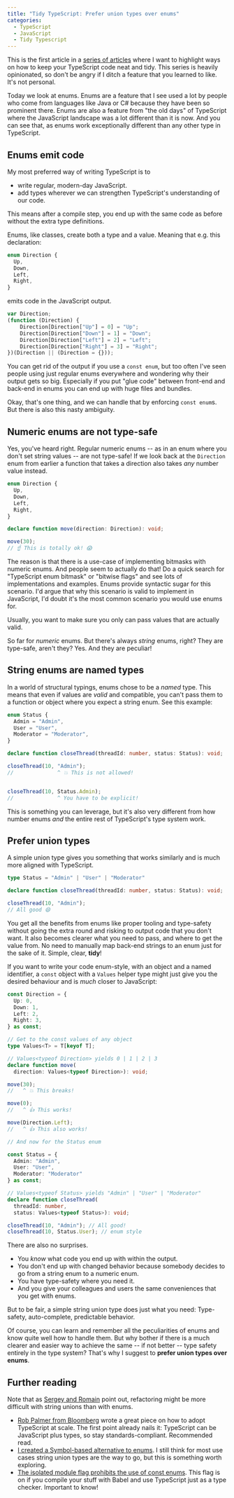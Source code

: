 ```yaml
---
title: "Tidy TypeScript: Prefer union types over enums"
categories:
  - TypeScript
  - JavaScript
  - Tidy Typescript
---
```



This is the first article in a [series of articles](/archive/tidy-typescript/) where I want to highlight ways on how to keep your TypeScript code neat and tidy. This series is heavily opinionated, so don't be angry if I ditch a feature that you learned to like. It's not personal.

Today we look at enums. Enums are a feature that I see used a lot by people who come from languages like Java or C# because they have been so prominent there. Enums are also a feature from "the old days" of TypeScript where the JavaScript landscape was a lot different than it is now. And you can see that, as enums work exceptionally different than any other type in TypeScript.

## Enums emit code

My most preferred way of writing TypeScript is to 

- write regular, modern-day JavaScript.
- add types wherever we can strengthen TypeScript's understanding of our code.

This means after a compile step, you end up with the same code as before without the extra type definitions.

Enums, like classes, create both a type and a value. Meaning that e.g. this declaration:

```typescript
enum Direction {
  Up,
  Down,
  Left,
  Right,
}
```

emits code in the JavaScript output.

```typescript
var Direction;
(function (Direction) {
    Direction[Direction["Up"] = 0] = "Up";
    Direction[Direction["Down"] = 1] = "Down";
    Direction[Direction["Left"] = 2] = "Left";
    Direction[Direction["Right"] = 3] = "Right";
})(Direction || (Direction = {}));
```

You can get rid of the output if you use a `const enum`, but too often I've seen people using just regular enums everywhere and wondering why their output gets so big. Especially if you put "glue code" between front-end and back-end in enums you can end up with huge files and bundles.

Okay, that's one thing, and we can handle that by enforcing `const enum`s. But there is also this nasty ambiguity.

## Numeric enums are not type-safe

Yes, you've heard right. Regular numeric enums -- as in an enum where you don't set string values -- are not type-safe! If we look back at the `Direction` enum from earlier a function that takes a direction also takes *any* number value instead.

```typescript
enum Direction {
  Up,
  Down,
  Left,
  Right,
}

declare function move(direction: Direction): void;

move(30);
// ☝️ This is totally ok! 😱
```

The reason is that there is a use-case of implementing bitmasks with numeric enums. And people seem to actually do that! Do a quick search for "TypeScript enum bitmask" or "bitwise flags" and see lots of implementations and examples. Enums provide syntactic sugar for this scenario. I'd argue that why this scenario is valid to implement in JavaScript, I'd doubt it's the most common scenario you would use enums for. 

Usually, you want to make sure you only can pass values that are actually valid.

So far for *numeric* enums. But there's always *string* enums, right? They are type-safe, aren't they? Yes. And they are peculiar!

## String enums are named types

In a world of structural typings, enums chose to be a *named* type. This means that even if values are *valid* and compatible, you can't pass them to a function or object where you expect a string enum. See this example:

```typescript
enum Status {
  Admin = "Admin",
  User = "User",
  Moderator = "Moderator",
}

declare function closeThread(threadId: number, status: Status): void;

closeThread(10, "Admin");
//              ^ 💥 This is not allowed!


closeThread(10, Status.Admin);
//              ^ You have to be explicit!
```

This is something you can leverage, but it's also very different from how number enums *and* the entire rest of TypeScript's type system work. 

## Prefer union types

A simple union type gives you something that works similarly and is much more aligned with TypeScript.

```typescript
type Status = "Admin" | "User" | "Moderator"

declare function closeThread(threadId: number, status: Status): void;

closeThread(10, "Admin");
// All good 😄
```

You get all the benefits from enums like proper tooling and type-safety without going the extra round and risking to output code that you don't want. It also becomes clearer what you need to pass, and where to get the value from. No need to manually map back-end strings to an enum just for the sake of it. Simple, clear, **tidy**!

If you want to write your code enum-style, with an object and a named identifier, a `const` object with a `Values` helper type might just give you the desired behaviour and is *much* closer to JavaScript:

```typescript
const Direction = {
  Up: 0,
  Down: 1,
  Left: 2,
  Right: 3,
} as const;

// Get to the const values of any object
type Values<T> = T[keyof T];

// Values<typeof Direction> yields 0 | 1 | 2 | 3
declare function move(
  direction: Values<typeof Direction>): void;

move(30);
//   ^ 💥 This breaks!

move(0);
//   ^ 👍 This works!

move(Direction.Left);
//   ^ 👍 This also works!

// And now for the Status enum

const Status = {
  Admin: "Admin",
  User: "User",
  Moderator: "Moderator"
} as const;

// Values<typeof Status> yields "Admin" | "User" | "Moderator"
declare function closeThread(
  threadId: number, 
  status: Values<typeof Status>): void;

closeThread(10, "Admin"); // All good!
closeThread(10, Status.User); // enum style
```

There are also no surprises.
- You *know* what code you end up with within the output.
- You don't end up with changed behavior because somebody decides to go from a string enum to a numeric enum.
- You have type-safety where you need it. 
- And you give your colleagues and users the same conveniences that you get with enums.

But to be fair, a simple string union type does just what you need: Type-safety, auto-complete, predictable behavior.

Of course, you can learn and remember all the peculiarities of enums and know quite well how to handle them. But why bother if there is a much clearer and easier way to achieve the same -- if not better -- type safety entirely in the type system? That's why I suggest to **prefer union types over enums**.

## Further reading

Note that as [Sergey and Romain](https://twitter.com/DeneauRomain/status/1348937601907097600) point out, refactoring might be more difficult with string unions than with enums.

- [Rob Palmer from Bloomberg](https://www.techatbloomberg.com/blog/10-insights-adopting-typescript-at-scale/) wrote a great piece on how to adopt TypeScript at scale. The first point already nails it: TypeScript can be JavaScript plus types, so stay standards-compliant. Recommended read.
- [I created a Symbol-based alternative to enums](https://fettblog.eu/symbols-in-javascript-and-typescript/). I still think for most use cases string union types are the way to go, but this is something worth exploring.
- [The isolated module flag prohibits the use of const enums](https://www.typescriptlang.org/tsconfig#isolatedModules). This flag is on if you compile your stuff with Babel and use TypeScript just as a type checker. Important to know!
